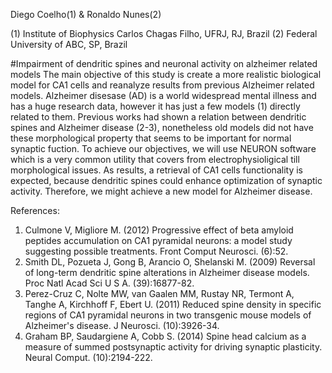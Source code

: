 Diego Coelho(1) & Ronaldo Nunes(2)

(1) Institute of Biophysics Carlos Chagas Filho, UFRJ, RJ, Brazil
(2) Federal University of ABC, SP, Brazil

#Impairment of dendritic spines and neuronal activity on alzheimer related models
The main objective of this study is create a more realistic biological model for CA1 cells and reanalyze results from 
previous Alzheimer related models. Alzheimer disesase (AD) is a world widespread mental illness and has a huge research
data, however it has just a few models (1) directly related to them. Previous works had shown a relation between dendritic
spines and Alzheimer disease (2-3), nonetheless old models did not have these morphological property that seems to be 
important for normal synaptic fuction. To achieve our objectives, we will use NEURON software which is a very common 
utility that covers from electrophysioligical till morphological issues. As results, a retrieval of CA1 cells functionality 
is expected, because dendritic spines could enhance optimization of synaptic activity. Therefore, we might achieve a new 
model for Alzheimer disease.

References:

1. Culmone V, Migliore M. (2012) Progressive effect of beta amyloid peptides accumulation on CA1 pyramidal neurons: a model study suggesting possible treatments. Front Comput Neurosci. (6):52.
2. Smith DL, Pozueta J, Gong B, Arancio O, Shelanski M. (2009) Reversal of long-term dendritic spine alterations in Alzheimer disease models. Proc Natl Acad Sci U S A. (39):16877-82.
3. Perez-Cruz C, Nolte MW, van Gaalen MM, Rustay NR, Termont A, Tanghe A, Kirchhoff F, Ebert U. (2011) Reduced spine density in specific regions of CA1 pyramidal neurons in two transgenic mouse models of Alzheimer's disease. J Neurosci. (10):3926-34.
4. Graham BP, Saudargiene A, Cobb S. (2014) Spine head calcium as a measure of summed postsynaptic activity for driving synaptic plasticity. Neural Comput. (10):2194-222.
